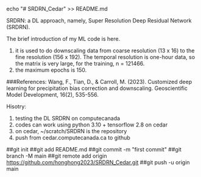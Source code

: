 echo "# SRDRN_Cedar" >> README.md

SRDRN: a DL approach, namely, Super Resolution Deep Residual Network (SRDRN). 

The brief introduction of my ML code is  here. 
1. it is used to do downscaling data from coarse resolution (13 x 16) to the fine resolution (156 x 192). The temporal resolution is one-hour data, so the matrix is  very large, for the training, n = 121466.  
2. the maximum epochs is 150.

###References: Wang, F., Tian, D., & Carroll, M. (2023). Customized deep learning for precipitation bias correction and downscaling. Geoscientific Model Development, 16(2), 535-556.

Hisotry:
1. testing the DL SRDRN on computecanada
2. codes can work using python 3.10 + tensorflow 2.8 on cedar
3. on cedar, ~/scratch/SRDRN is the repository
4. push from cedar.computecanada.ca to github



##git init
##git add README.md
##git commit -m "first commit"
##git branch -M main
##git remote add origin https://github.com/honghong2023/SRDRN_Cedar.git
##git push -u origin main
